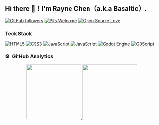 ## Hi there 👋！I'm Rayne Chen（a.k.a Basaltic）.

[![GitHub followers](https://img.shields.io/github/followers/Basaltic?label=Follow&style=social)](https://github.com/Basaltic?tab=followers)
[![PRs Welcome](https://img.shields.io/badge/PRs-welcome-brightgreen.svg?style=flat&logo=github)](https://github.com/Basaltic) 
[![Open Source Love](https://badges.frapsoft.com/os/v2/open-source.svg?v=103)](https://github.com/Basaltic)

### Teck Stack
![HTML5](https://img.shields.io/badge/html5-%23E34F26.svg?style=for-the-badge&logo=html5&logoColor=white)
![CSS3](https://img.shields.io/badge/css3-%231572B6.svg?style=for-the-badge&logo=css3&logoColor=white)
![JavaScript](https://img.shields.io/badge/javascript-%23323330.svg?style=for-the-badge&logo=javascript&logoColor=%23F7DF1E)
![JavaScript](https://img.shields.io/badge/typescript-%23323330.svg?style=for-the-badge&logo=typescript&logoColor=%23F7DF1E)
[![Godot Engine](https://img.shields.io/badge/GODOT-%23FFFFFF.svg?style=for-the-badge&logo=godot-engine)](https://godotengine.org)
[![GDScript](https://img.shields.io/badge/GDScript-5e5086?style=for-the-badge)](https://docs.godotengine.org/es/4.x/tutorials/scripting/gdscript/gdscript_basics.html)


### ⚙️ &nbsp;GitHub Analytics

<p align="center">
<a href="https://github.com/Basaltic">
  <img height="180em" src="https://github-readme-stats.vercel.app/api?username=basaltic&show_icons=true&theme=moltack&include_all_commits=true&count_private=true"/>
  <img height="180em" src="https://github-readme-stats.vercel.app/api/top-langs/?username=basaltic&layout=compact&langs_count=8&theme=moltack"/>
</a>
</p>

<!--
**Basaltic/Basaltic** is a ✨ _special_ ✨ repository because its `README.md` (this file) appears on your GitHub profile.

Here are some ideas to get you started:

- 🔭 I’m currently working on ...
- 🌱 I’m currently learning ...
- 👯 I’m looking to collaborate on ...
- 🤔 I’m looking for help with ...
- 💬 Ask me about ...
- 📫 How to reach me: ...
- 😄 Pronouns: ...
- ⚡ Fun fact: ...
-->
